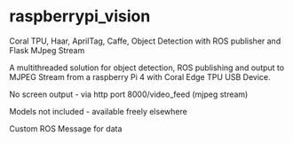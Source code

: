 # raspberrypi_vision
Coral TPU, Haar, AprilTag, Caffe, Object Detection with ROS publisher and Flask MJpeg Stream

A multithreaded solution for object detection, ROS publishing and output to MJPEG Stream from a raspberry Pi 4 with Coral Edge TPU USB Device.

No screen output - via http port 8000/video_feed (mjpeg stream)

Models not included - available freely elsewhere

Custom ROS Message for data
